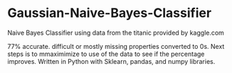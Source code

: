 # Gaussian-Naive-Bayes-Classifier
Naive Bayes Classifier using data from the titanic provided by kaggle.com

77% accurate.
difficult or mostly missing properties converted to 0s.
Next steps is to mmaximimize to use of the data to see if the percentage improves.
Written in Python with Sklearn, pandas, and numpy libraries.


